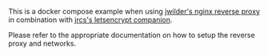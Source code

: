 This is a docker compose example when using [jwilder's nginx reverse proxy](https://github.com/jwilder/docker-gen) 
in combination with [jrcs's letsencrypt companion](https://hub.docker.com/r/jrcs/letsencrypt-nginx-proxy-companion/).

Please refer to the appropriate documentation on how to setup the reverse proxy and networks.
